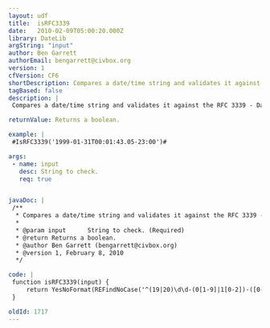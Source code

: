 ```yaml
---
layout: udf
title:  isRFC3339
date:   2010-02-09T05:00:20.000Z
library: DateLib
argString: "input"
author: Ben Garrett
authorEmail: bengarrett@civbox.org
version: 1
cfVersion: CF6
shortDescription: Compares a date/time string and validates it against the RFC 3339 - Date and Time on the Internet&#58; Timestamps protocol.
tagBased: false
description: |
 Compares a date/time string and validates it against the RFC 3339 - Date and Time on the Internet: Timestamps protocol. Its use is a requirement for all date/time values contained within Atom 1 feeds which is supported by CF8's CFFEED tag.

returnValue: Returns a boolean.

example: |
 #IsRFC3339('1999-01-31T00:01:43.05-23:00')#

args:
 - name: input
   desc: String to check.
   req: true


javaDoc: |
 /**
  * Compares a date/time string and validates it against the RFC 3339 - Date and Time on the Internet: Timestamps protocol.
  * 
  * @param input      String to check. (Required)
  * @return Returns a boolean. 
  * @author Ben Garrett (bengarrett@civbox.org) 
  * @version 1, February 8, 2010 
  */

code: |
 function isRFC3339(input) {
     return YesNoFormat(REFindNoCase('^(19|20)\d\d-(0[1-9]|1[0-2])-([0-2]\d|3[0-1])T([0-1]\d|2[0-4]):([0-5]\d):([0-5]\d)(.\d\d)?(Z|[\+|-]([0-1]\d|2[0-4]):([0-5]\d))$',input));
 }

oldId: 1717
---
```


